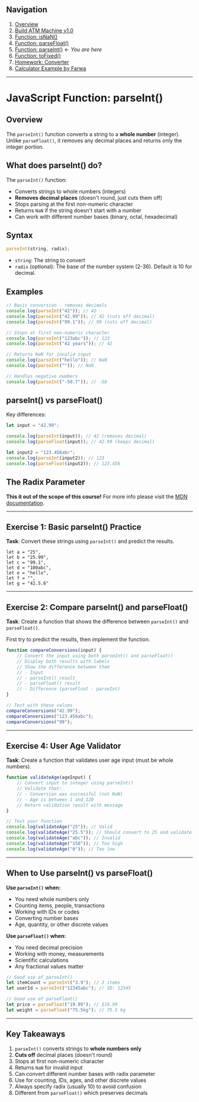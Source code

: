 ## Navigation

1. [Overview](readme.md)
2. [Build ATM Machine v1.0](01-build-atm-machine-v1.md)
3. [Function: isNaN()](<02-function-isNan().md>)
4. [Function: parseFloat()](<03-function-parseFloat().md>)
5. [Function: parseInt()](<04-function-parseInt().md>) ← _You are here_
6. [Function: toFixed()](<05-function-toFixed().md>)
7. [Homework: Converter](06-homework-converter.md)
8. [Calculator Example by Farwa](07-calculator-farwa.md)

---

# JavaScript Function: parseInt()

## Overview

The `parseInt()` function converts a string to a **whole number** (integer). Unlike `parseFloat()`, it removes any decimal places and returns only the integer portion.

## What does parseInt() do?

The `parseInt()` function:

-   Converts strings to whole numbers (integers)
-   **Removes decimal places** (doesn't round, just cuts them off)
-   Stops parsing at the first non-numeric character
-   Returns `NaN` if the string doesn't start with a number
-   Can work with different number bases (binary, octal, hexadecimal)

## Syntax

```javascript
parseInt(string, radix);
```

-   `string`: The string to convert
-   `radix` (optional): The base of the number system (2-36). Default is 10 for decimal.

## Examples

```javascript
// Basic conversion - removes decimals
console.log(parseInt("42")); // 42
console.log(parseInt("42.99")); // 42 (cuts off decimal)
console.log(parseInt("99.1")); // 99 (cuts off decimal)

// Stops at first non-numeric character
console.log(parseInt("123abc")); // 123
console.log(parseInt("42 years")); // 42

// Returns NaN for invalid input
console.log(parseInt("hello")); // NaN
console.log(parseInt("")); // NaN

// Handles negative numbers
console.log(parseInt("-50.7")); // -50
```

## parseInt() vs parseFloat()

Key differences:

```javascript
let input = "42.99";

console.log(parseInt(input)); // 42 (removes decimal)
console.log(parseFloat(input)); // 42.99 (keeps decimal)

let input2 = "123.456abc";
console.log(parseInt(input2)); // 123
console.log(parseFloat(input2)); // 123.456
```

## The Radix Parameter

**This it out of the scope of this course!** For more info please visit the [MDN documentation](https://developer.mozilla.org/en-US/docs/Web/JavaScript/Reference/Global_Objects/parseInt#syntax).

---

## Exercise 1: Basic parseInt() Practice

**Task**: Convert these strings using `parseInt()` and predict the results.

```
let a = "25",
let b = "25.99",
let c = "99.1",
let d = "100abc",
let e = "hello",
let f = "",
let g = "42.5.6"
```

---

## Exercise 2: Compare parseInt() and parseFloat()

**Task**: Create a function that shows the difference between `parseInt()` and `parseFloat()`.

First try to predict the results, then implement the function.

```javascript
function compareConversions(input) {
    // Convert the input using both parseInt() and parseFloat()
    // Display both results with labels
    // Show the difference between them
    // - Input
    // - parseInt() result
    // - parseFloat() result
    // - Difference (parseFloat - parseInt)
}

// Test with these values
compareConversions("42.99");
compareConversions("123.456abc");
compareConversions("99");
```

---

## Exercise 4: User Age Validator

**Task**: Create a function that validates user age input (must be whole numbers).

```javascript
function validateAge(ageInput) {
    // Convert input to integer using parseInt()
    // Validate that:
    // - Conversion was successful (not NaN)
    // - Age is between 1 and 120
    // Return validation result with message
}

// Test your function
console.log(validateAge("25")); // Valid
console.log(validateAge("25.5")); // Should convert to 25 and validate
console.log(validateAge("abc")); // Invalid
console.log(validateAge("150")); // Too high
console.log(validateAge("0")); // Too low
```

---

## When to Use parseInt() vs parseFloat()

**Use `parseInt()` when:**

-   You need whole numbers only
-   Counting items, people, transactions
-   Working with IDs or codes
-   Converting number bases
-   Age, quantity, or other discrete values

**Use `parseFloat()` when:**

-   You need decimal precision
-   Working with money, measurements
-   Scientific calculations
-   Any fractional values matter

```javascript
// Good use of parseInt()
let itemCount = parseInt("3.9"); // 3 items
let userId = parseInt("12345abc"); // ID: 12345

// Good use of parseFloat()
let price = parseFloat("19.99"); // $19.99
let weight = parseFloat("75.5kg"); // 75.5 kg
```

---

## Key Takeaways

1. `parseInt()` converts strings to **whole numbers only**
2. **Cuts off** decimal places (doesn't round)
3. Stops at first non-numeric character
4. Returns `NaN` for invalid input
5. Can convert different number bases with radix parameter
6. Use for counting, IDs, ages, and other discrete values
7. Always specify radix (usually 10) to avoid confusion
8. Different from `parseFloat()` which preserves decimals
